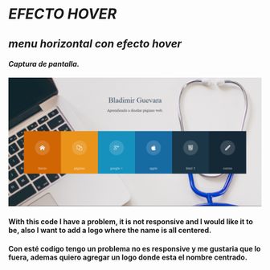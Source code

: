 # _EFECTO HOVER_

## _menu horizontal con efecto hover_

#### ***Captura de pantalla.***

![](https://github.com/Lovux06/efecto_hover/blob/master/pictures/Efecto%20Hover.PNG)

#### With this code I have a problem, it is not responsive and I would like it to be, also I want to add a logo where the name is all centered.

#### Con esté codigo tengo un problema no es responsive y me gustaria que lo fuera, ademas quiero agregar un logo donde esta el nombre centrado.
